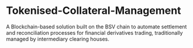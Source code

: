 # Tokenised-Collateral-Management
A Blockchain-based solution built on the BSV chain to automate settlement and reconciliation processes for financial derivatives trading, traditionally managed by intermediary clearing houses.
